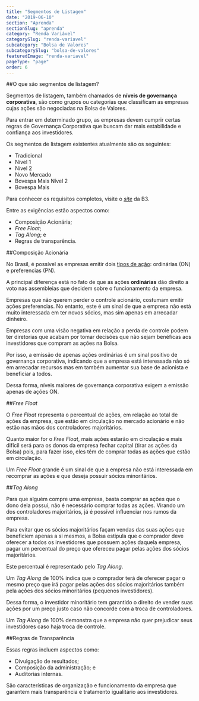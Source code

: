 ```yaml
---
title: "Segmentos de Listagem"
date: "2019-06-10"
section: "Aprenda"
sectionSlug: "aprenda"
category: "Renda Variável"
categorySlug: "renda-variavel"
subcategory: "Bolsa de Valores"
subcategorySlug: "bolsa-de-valores"
featuredImage: "renda-variavel"
pageType: "page"
order: 6
---
```



##O que são segmentos de listagem?

Segmentos de listagem, também chamados de **níveis de governança corporativa**, são como grupos ou categorias que classificam as empresas cujas ações são negociadas na Bolsa de Valores.

Para entrar em determinado grupo, as empresas devem cumprir certas regras de Governança Corporativa que buscam dar mais estabilidade e confiança aos investidores.

Os segmentos de listagem existentes atualmente são os seguintes:

- Tradicional
- Nível 1
- Nível 2
- Novo Mercado
- Bovespa Mais Nível 2
- Bovespa Mais

Para conhecer os requisitos completos, visite o [*site*](http://www.b3.com.br/pt_br/produtos-e-servicos/solucoes-para-emissores/segmentos-de-listagem/sobre-segmentos-de-listagem/) da B3.

Entre as exigências estão aspectos como:

- Composição Acionária;
- *Free Float*;
- *Tag Along*; e
- Regras de transparência.

##Composição Acionária

No Brasil, é possível as empresas emitir dois [tipos de ação](/aprenda/renda-variavel/acoes/tipos-de-acoes): ordinárias (ON) e preferencias (PN).

A principal diferença está no fato de que as ações **ordinárias** dão direito a voto nas assembleias que decidem sobre o funcionamento da empresa.

Empresas que não querem perder o controle acionário, costumam emitir ações preferencias. No entanto, este é um sinal de que a empresa não está muito interessada em ter novos sócios, mas sim apenas em arrecadar dinheiro. 

Empresas com uma visão negativa em relação a perda de controle podem ter diretorias que acabam por tomar decisões que não sejam benéficas aos investidores que compram as ações na Bolsa.

Por isso, a emissão de apenas ações ordinárias é um sinal positivo de governança corporativa, indicando que a empresa está interessada não só em arrecadar recursos mas em também aumentar sua base de acionista e beneficiar a todos.

Dessa forma, níveis maiores de governança corporativa exigem a emissão apenas de ações ON.

##*Free Float*

O *Free Float* representa o percentual de ações, em relação ao total de ações da empresa, que estão em circulação no mercado acionário e não estão nas mãos dos controladores majoritários.

Quanto maior for o *Free Float*, mais ações estarão em circulação e mais difícil será para os donos da empresa fechar capital (tirar as ações da Bolsa) pois, para fazer isso, eles têm de comprar todas as ações que estão em circulação.

Um *Free Float* grande é um sinal de que a empresa não está interessada em recomprar as ações e que deseja possuir sócios minoritários.

##*Tag Along*

Para que alguém compre uma empresa, basta comprar as ações que o dono dela possui, não é necessário comprar todas as ações. Virando um dos controladores majoritários, já é possível influenciar nos rumos da empresa.

Para evitar que os sócios majoritários façam vendas das suas ações que beneficiem apenas a si mesmos, a Bolsa estipula que o comprador deve oferecer a todos os investidores que possuem ações daquela empresa, pagar um percentual do preço que ofereceu pagar pelas ações dos sócios majoritários.

Este percentual é representado pelo *Tag Along*.

Um *Tag Along* de 100% indica que o comprador terá de oferecer pagar o mesmo preço que irá pagar pelas ações dos sócios majoritários também pela ações dos sócios minoritários (pequenos investidores).

Dessa forma, o investidor minoritário tem garantido o direito de vender suas ações por um preço justo caso não concorde com a troca de controladores.

Um *Tag Along* de 100% demonstra que a empresa não quer prejudicar seus investidores caso haja troca de controle.


##Regras de Transparência

Essas regras incluem aspectos como:

- Divulgação de resultados;
- Composição da administração; e
- Auditorias internas.

São características de organização e funcionamento da empresa que garantem mais transparência e tratamento igualitário aos investidores.